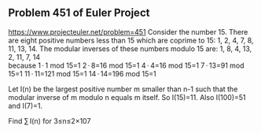 ## Problem 451 of Euler Project 
https://www.projecteuler.net/problem=451
Consider the number 15.
There are eight positive numbers less than 15 which are coprime to 15: 1, 2, 4, 7, 8, 11, 13, 14.
The modular inverses of these numbers modulo 15 are: 1, 8, 4, 13, 2, 11, 7, 14  
because
1 · 1 mod 15=1
2 · 8=16 mod 15=1
4 · 4=16 mod 15=1
7 · 13=91 mod 15=1
11 · 11=121 mod 15=1
14 · 14=196 mod 15=1

Let I(n) be the largest positive number m smaller than n-1 such that the modular inverse of m modulo n equals m itself.
So I(15)=11.
Also I(100)=51 and I(7)=1.

Find ∑ I(n) for 3≤n≤2×107
